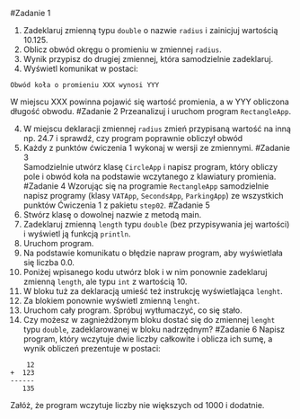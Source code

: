 #Zadanie 1
1. Zadeklaruj zmienną typu `double` o nazwie `radius` i zainicjuj wartością 10.125.
2. Oblicz obwód okręgu o promieniu w zmiennej `radius`.
3. Wynik przypisz do drugiej zmiennej, która samodzielnie zadeklaruj.
4. Wyświetl komunikat w postaci:
```text
Obwód koła o promieniu XXX wynosi YYY
```
W miejscu XXX powinna pojawić się wartość promienia, a w YYY obliczona długość obwodu.
#Zadanie 2
Przeanalizuj i uruchom program `RectangleApp`.

4. W miejscu deklaracji zmiennej `radius` zmień przypisaną wartość na inną np. 24.7 i sprawdź, czy program poprawnie obliczył obwód
5. Każdy z punktów ćwiczenia 1 wykonaj w wersji ze zmiennymi.
#Zadanie 3   
Samodzielnie utwórz klasę `CircleApp` i napisz program, który obliczy pole i obwód koła na podstawie wczytanego z klawiatury promienia.
#Zadanie 4
Wzorując się na programie `RectangleApp` samodzielnie napisz programy (klasy `VATApp`, `SecondsApp`, `ParkingApp`) ze wszystkich punktów Ćwiczenia 1 z pakietu `step02`.
#Zadanie 5
1. Stwórz klasę o dowolnej nazwie z metodą main.
2. Zadeklaruj zmienną `length` typu `double` (bez przypisywania jej wartości) i wyświetl ją funkcją `println`. 
3. Uruchom program.
4. Na podstawie komunikatu o błędzie napraw program, aby wyświetlała się liczba 0.0.
5. Poniżej wpisanego kodu utwórz blok i w nim ponownie zadeklaruj zmienną `length`, ale typu `int` z wartością 10.
6. W bloku tuż za deklaracją umieść też instrukcję wyświetlająca `lenght`.
7. Za blokiem ponownie wyświetl zmienną `lenght`.
8. Uruchom cały program. Spróbuj wytłumaczyć, co się stało.
9. Czy możesz w zagnieżdżonym bloku dostać się do zmiennej `lenght` typu `double`, zadeklarowanej w bloku nadrzędnym?
#Zadanie 6
Napisz program, który wczytuje dwie liczby całkowite i oblicza ich sumę, a wynik obliczeń prezentuje w postaci:
```
    12
+  123
------
   135
```
Załóż, że program wczytuje liczby nie większych od 1000 i dodatnie. 
